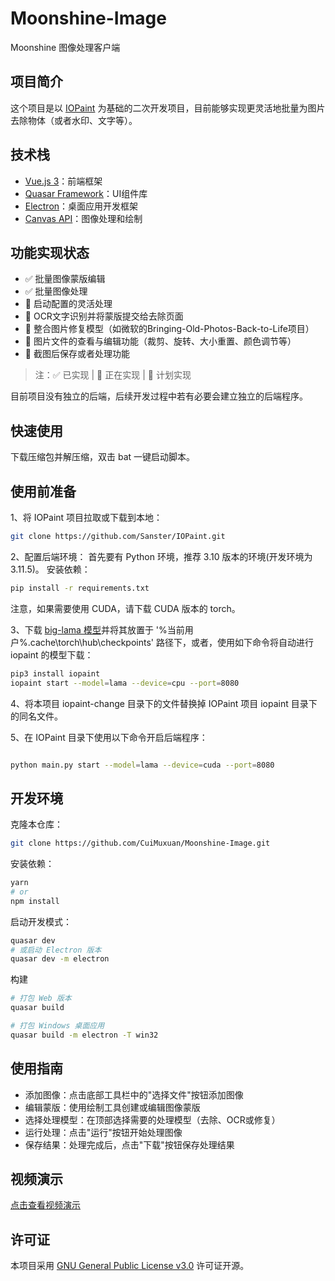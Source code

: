 # Moonshine-Image

Moonshine 图像处理客户端

## 项目简介

这个项目是以 [IOPaint](https://github.com/Sanster/IOPaint) 为基础的二次开发项目，目前能够实现更灵活地批量为图片去除物体（或者水印、文字等）。

## 技术栈
- [Vue.js 3](https://vuejs.org/)：前端框架
- [Quasar Framework](https://quasar.dev/)：UI组件库
- [Electron](https://www.electronjs.org/)：桌面应用开发框架
- [Canvas API](https://developer.mozilla.org/zh-CN/docs/Web/API/Canvas_API)：图像处理和绘制

## 功能实现状态

- ✅ 批量图像蒙版编辑
- ✅ 批量图像处理
- 🔄 启动配置的灵活处理
- 📝 OCR文字识别并将蒙版提交给去除页面
- 📝 整合图片修复模型（如微软的Bringing-Old-Photos-Back-to-Life项目）
- 📝 图片文件的查看与编辑功能（裁剪、旋转、大小重置、颜色调节等）
- 📝 截图后保存或者处理功能

> 注：✅ 已实现 | 🔄 正在实现 | 📝 计划实现

目前项目没有独立的后端，后续开发过程中若有必要会建立独立的后端程序。
## 快速使用
下载压缩包并解压缩，双击 bat 一键启动脚本。

## 使用前准备

1、将 IOPaint 项目拉取或下载到本地：

```bash
git clone https://github.com/Sanster/IOPaint.git
```

2、配置后端环境：
首先要有 Python 环境，推荐 3.10 版本的环境(开发环境为3.11.5)。
安装依赖：

```bash
pip install -r requirements.txt
```

注意，如果需要使用 CUDA，请下载 CUDA 版本的 torch。

3、下载 [big-lama 模型](https://huggingface.co/CuiMuxuan/big-lama/tree/main)并将其放置于 '%当前用户%\.cache\torch\hub\checkpoints' 路径下，或者，使用如下命令将自动进行 iopaint 的模型下载：

```bash
pip3 install iopaint
iopaint start --model=lama --device=cpu --port=8080
```

4、将本项目 iopaint-change 目录下的文件替换掉 IOPaint 项目 iopaint 目录下的同名文件。

5、在 IOPaint 目录下使用以下命令开启后端程序：
```bash

python main.py start --model=lama --device=cuda --port=8080
```

## 开发环境
克隆本仓库：
```bash
git clone https://github.com/CuiMuxuan/Moonshine-Image.git
```
安装依赖：
```bash
yarn
# or
npm install
```
启动开发模式：
```bash
quasar dev
# 或启动 Electron 版本
quasar dev -m electron
```
构建
```bash
# 打包 Web 版本
quasar build
```
```bash
# 打包 Windows 桌面应用
quasar build -m electron -T win32
```
## 使用指南
- 添加图像：点击底部工具栏中的"选择文件"按钮添加图像
- 编辑蒙版：使用绘制工具创建或编辑图像蒙版
- 选择处理模型：在顶部选择需要的处理模型（去除、OCR或修复）
- 运行处理：点击"运行"按钮开始处理图像
- 保存结果：处理完成后，点击"下载"按钮保存处理结果
## 视频演示
[点击查看视频演示](https://space.bilibili.com/589465087)
## 许可证

本项目采用 [GNU General Public License v3.0](https://www.gnu.org/licenses/gpl-3.0.html) 许可证开源。